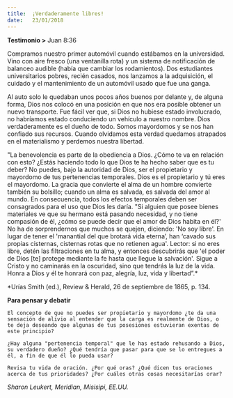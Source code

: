 ```yaml
---
title:  ¡Verdaderamente libres!
date:   23/01/2018
---
```


**Testimonio >** Juan 8:36

Compramos nuestro primer automóvil cuando estábamos en la universidad. Vino con aire fresco (una ventanilla rota) y un sistema de notificación de balanceo audible (había que cambiar los rodamientos). Dos estudiantes universitarios pobres, recién casados, nos lanzamos a la adquisición, el cuidado y el mantenimiento de un automóvil usado que fue una ganga. 

Al auto solo le quedaban unos pocos años buenos por delante y, de alguna forma, Dios nos colocó en una posición en que nos era posible obtener un nuevo transporte. Fue fácil ver que, si Dios no hubiese estado involucrado, no habríamos estado conduciendo un vehículo a nuestro nombre. Dios verdaderamente es el dueño de todo. Somos mayordomos y se nos han confiado sus recursos. Cuando olvidamos esta verdad quedamos atrapados en el materialismo y perdemos nuestra libertad.

"La benevolencia es parte de la obediencia a Dios. ¿Cómo te va en relación con esto? ¿Estás haciendo todo lo que Dios te ha hecho saber que es tu deber? No puedes, bajo la autoridad de Dios, ser el propietario y mayordomo de tus pertenencias temporales. Dios es el propietario y tú eres el mayordomo. La gracia que convierte el alma de un hombre convierte también su bolsillo; cuando un alma es salvada, es salvada del amor al mundo. En consecuencia, todos los efectos temporales deben ser consagrados para el uso que Dios les daría. "Si alguien que posee bienes materiales ve que su hermano está pasando necesidad, y no tiene compasión de él, ¿cómo se puede decir que el amor de Dios habita en él?' No ha de sorprendernos que muchos se quejen, diciendo: 'No soy libre'. En lugar de tener el 'manantial del que brotará vida eterna’, han ‘cavado sus propias cisternas, cisternas rotas que no retienen agua'. Lector: si no eres libre, detén las filtraciones en tu alma, y entonces descubrirás que 'el poder de Dios [te] protege mediante la fe hasta que llegue la salvación'. Sigue a Cristo y no caminarás en la oscuridad, sino que tendrás la luz de la vida. Honra a Dios y él te honrará con paz, alegría, luz, vida y libertad”.* 

*Urías Smith (ed.), Review & Herald, 26 de septiembre de 1865, p. 134.

**Para pensar y debatir**

`El concepto de que no puedes ser propietario y mayordomo ¿te da una sensación de alivio al entender que la carga es realmente de Dios, o te deja deseando que algunas de tus posesiones estuvieran exentas de este principio?`

`¿Hay alguna "pertenencia temporal" que le has estado rehusando a Dios, su verdadero dueño? ¿Qué tendría que pasar para que se lo entregues a él, a fin de que él lo pueda usar?`

`Revisa tu vida de oración. ¿Por qué oras? ¿Qué dicen tus oraciones acerca de tus prioridades? ¿Por cuáles otras cosas necesitarías orar?`

_Sharon Leukert, Meridian, Misisipi, EE.UU._

